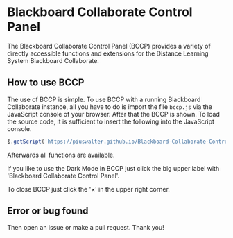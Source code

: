 # Blackboard Collaborate Control Panel

The Blackboard Collaborate Control Panel (BCCP) provides a variety of directly accessible functions and extensions for the Distance Learning System Blackboard Collaborate.

## How to use BCCP

The use of BCCP is simple. To use BCCP with a running Blackboard Collaborate instance, all you have to do is import the file `bccp.js` via the JavaScript console of your browser. After that the BCCP is shown. To load the source code, it is sufficient to insert the following into the JavaScript console.

```javascript
$.getScript('https://piuswalter.github.io/Blackboard-Collaborate-Control-Panel/dist/bccp.js');
```

Afterwards all functions are available.

If you like to use the Dark Mode in BCCP just click the big upper label with 'Blackboard Collaborate Control Panel'.

To close BCCP just click the '&times;' in the upper right corner.

## Error or bug found

Then open an issue or make a pull request. Thank you!
